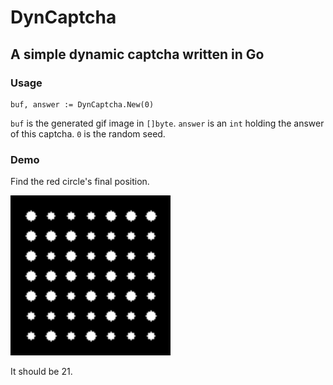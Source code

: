 # DynCaptcha
## A simple dynamic captcha written in Go

### Usage

```
buf, answer := DynCaptcha.New(0)
```

`buf` is the generated gif image in `[]byte`. `answer` is an `int` holding the answer of this captcha. `0` is the random seed.

### Demo

Find the red circle's final position.

<img src="https://github.com/coyove/DynCaptcha/blob/master/demo.gif" height="256" width="256" >

It should be 21.
